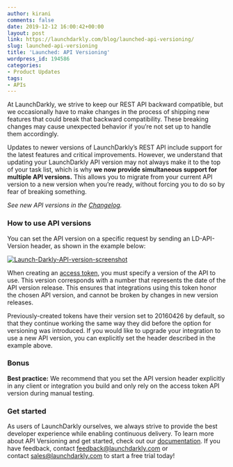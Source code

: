 ```yaml
---
author: kirani
comments: false
date: 2019-12-12 16:00:42+00:00
layout: post
link: https://launchdarkly.com/blog/launched-api-versioning/
slug: launched-api-versioning
title: 'Launched: API Versioning'
wordpress_id: 194586
categories:
- Product Updates
tags:
- APIs
---
```


At LaunchDarkly, we strive to keep our REST API backward compatible, but we occasionally have to make changes in the process of shipping new features that could break that backward compatibility. These breaking changes may cause unexpected behavior if you’re not set up to handle them accordingly.

Updates to newer versions of LaunchDarkly’s REST API include support for the latest features and critical improvements. However, we understand that updating your LaunchDarkly API version may not always make it to the top of your task list, which is why **we now provide simultaneous support for multiple API versions.** This allows you to migrate from your current API version to a new version when you’re ready, without forcing you to do so by fear of breaking something.

_See new API versions in the [Changelog](https://apidocs.launchdarkly.com/reference-link/changelog)._


### How to use API versions


You can set the API version on a specific request by sending an LD-API-Version header, as shown in the example below:

[![Launch-Darkly-API-version-screenshot](https://blog.launchdarkly.com/wp-content/uploads/2019/12/Screen-Shot-2019-12-13-at-11.20.51-AM-300x121.png)](https://blog.launchdarkly.com/wp-content/uploads/2019/12/Screen-Shot-2019-12-13-at-11.20.51-AM.png)

When creating an [access token](https://docs.launchdarkly.com/docs/api-access-tokens), you must specify a version of the API to use. This version corresponds with a number that represents the date of the API version release. This ensures that integrations using this token honor the chosen API version, and cannot be broken by changes in new version releases.

Previously-created tokens have their version set to 20160426 by default, so that they continue working the same way they did before the option for versioning was introduced. If you would like to upgrade your integration to use a new API version, you can explicitly set the header described in the example above.


### Bonus


**Best practice:** We recommend that you set the API version header explicitly in any client or integration you build and only rely on the access token API version during manual testing.


### Get started


As users of LaunchDarkly ourselves, we always strive to provide the best developer experience while enabling continuous delivery. To learn more about API Versioning and get started, check out our [documentation](https://apidocs.launchdarkly.com/reference?showHidden=7f3f4#versioning). If you have feedback, contact [feedback@launchdarkly.com](mailto:feedback@launchdarkly.com) or contact [sales@launchdarkly.com](mailto:sales@launchdarkly.com) to start a free trial today!
